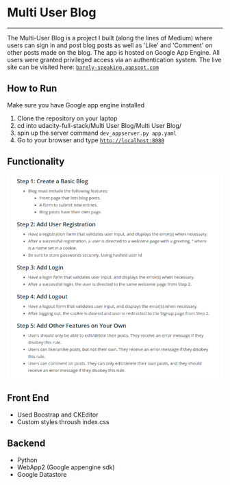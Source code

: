 # Multi User Blog
------
 The Multi-User Blog is a project I built (along the lines of Medium) where users can sign in and post blog posts as well as 'Like' and 'Comment' on other posts made on the blog. The app is hosted on Google App Engine. All users were granted privileged access via an authentication system. The live site can be visited here: [`barely-speaking.appspot.com`](barely-speaking.appspot.com)

## How to Run

Make sure you have Google app engine installed

1. Clone the repository on your laptop
2. cd into udacity-full-stack/Multi User Blog/Multi User Blog/
3. spin up the server command `dev_appserver.py app.yaml`
4. Go to your browser and type [`http://localhost:8080`](http://localhost:8080)

## Functionality

![Image of Objectives](instructions.png)

## Front End
* Used Boostrap and CKEditor
* Custom styles throush index.css

## Backend
* Python
* WebApp2 (Google appengine sdk)
* Google Datastore
